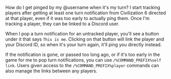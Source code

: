 How do I get pinged by my @username when it's my turn?
I start tracking players after getting at least one turn notification from Civilization 6 directed at that player, even if it was too early to actually ping them. Once I'm tracking a player, they can be linked to a Discord user.

When I pop a turn notification for an untracked player, you'll see a button under it that says `This is me`. Clicking on that button will link the player and your Discord ID, so when it's your turn again, it'll ping you directly instead.

If the notification is gone, or passed too long ago, or if it's too early in the game for me to pop turn notifications, you can use `/%COMMAND_PREFIX%self link`. Users given access to the `/%COMMAND_PREFIX%player` commands can also manage the links between any players.